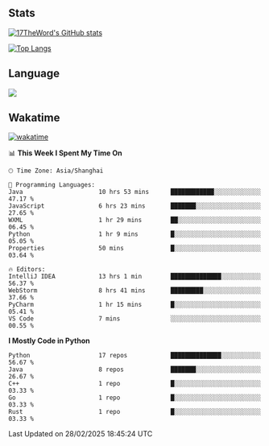 ## Stats

[![17TheWord's GitHub stats](https://github-readme-stats.vercel.app/api?username=17TheWord&count_private=true&show_icons=true)](https://github.com/anuraghazra/github-readme-stats)

[![Top Langs](https://github-readme-stats.vercel.app/api/top-langs/?username=17TheWord&layout=compact&hide=html)](https://github.com/anuraghazra/github-readme-stats)

## Language

<img align="center" src="https://github-readme-stats-theword.vercel.app/api/wakatime?username=559772f0-9c03-4114-9e11-1b4b8b998e10&layout=compact&theme=dracula&hide_border=true">

## Wakatime

[![wakatime](https://wakatime.com/badge/user/559772f0-9c03-4114-9e11-1b4b8b998e10.svg)](https://wakatime.com/@559772f0-9c03-4114-9e11-1b4b8b998e10)

<!--START_SECTION:waka-->
📊 **This Week I Spent My Time On** 

```text
🕑︎ Time Zone: Asia/Shanghai

💬 Programming Languages: 
Java                     10 hrs 53 mins      ████████████░░░░░░░░░░░░░   47.17 % 
JavaScript               6 hrs 23 mins       ███████░░░░░░░░░░░░░░░░░░   27.65 % 
WXML                     1 hr 29 mins        ██░░░░░░░░░░░░░░░░░░░░░░░   06.45 % 
Python                   1 hr 9 mins         █░░░░░░░░░░░░░░░░░░░░░░░░   05.05 % 
Properties               50 mins             █░░░░░░░░░░░░░░░░░░░░░░░░   03.64 % 

🔥 Editors: 
IntelliJ IDEA            13 hrs 1 min        ██████████████░░░░░░░░░░░   56.37 % 
WebStorm                 8 hrs 41 mins       █████████░░░░░░░░░░░░░░░░   37.66 % 
PyCharm                  1 hr 15 mins        █░░░░░░░░░░░░░░░░░░░░░░░░   05.41 % 
VS Code                  7 mins              ░░░░░░░░░░░░░░░░░░░░░░░░░   00.55 % 
```

**I Mostly Code in Python** 

```text
Python                   17 repos            ██████████████░░░░░░░░░░░   56.67 % 
Java                     8 repos             ███████░░░░░░░░░░░░░░░░░░   26.67 % 
C++                      1 repo              █░░░░░░░░░░░░░░░░░░░░░░░░   03.33 % 
Go                       1 repo              █░░░░░░░░░░░░░░░░░░░░░░░░   03.33 % 
Rust                     1 repo              █░░░░░░░░░░░░░░░░░░░░░░░░   03.33 % 
```




 Last Updated on 28/02/2025 18:45:24 UTC
<!--END_SECTION:waka-->
